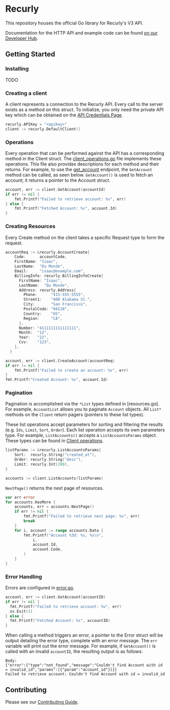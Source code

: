 # Recurly 

This repository houses the official Go library for Recurly's V3 API.

Documentation for the HTTP API and example code can be found [on our Developer Hub](https://developers.recurly.com/api/latest/index.html).

## Getting Started

### Installing
TODO

### Creating a client

A client represents a connection to the Recurly API. Every call to the server exists as a method on this struct. To initialize, you only need the private API key which can be obtained on the [API Credentials Page](https://app.recurly.com/go/integrations/api_keys).

```go
recurly.APIKey = "<apikey>"
client := recurly.DefaultClient()
```

### Operations

Every operation that can be performed against the API has a corresponding method in the Client struct. The [client_operations.go](client_operations.go) file implements these operations. This file also provides descriptions for each method and their returns. For example, to use the [get_account](https://developers.recurly.com/api/v2019-10-10/index.html#operation/get_account) endpoint, the `GetAccount` method can be called, as seen below. `GetAccount()` is used to fetch an account; it returns a pointer to the Account struct.

```go
account, err := client.GetAccount(accountId)
if err != nil {
    fmt.Printf("Failed to retrieve account: %v", err)
} else {
    fmt.Printf("Fetched Account: %s", account.Id)
}
 ```

### Creating Resources

Every Create method on the client takes a specific Request type to form the request.

```go
accountReq := &recurly.AccountCreate{
    Code:      accountCode,
    FirstName: "Isaac",
    LastName:  "Du Monde",
    Email:     "isaac@example.com",
    BillingInfo: recurly.BillingInfoCreate{
      FirstName: "Isaac",
      LastName:  "Du Monde",
      Address: recurly.Address{
        Phone:      "415-555-5555",
        Street1:    "400 Alabama St.",
        City:       "San Francisco",
        PostalCode: "94110",
        Country:    "US",
        Region:     "CA",
      },
      Number: "4111111111111111",
      Month:  "12",
      Year:   "22",
      Cvv:    "123",
    },
  }

account, err := client.CreateAccount(accountReq)
if err != nil {
    fmt.Printf("Failed to create an account: %v", err)
}
fmt.Printf("Created Account: %s", account.Id)
```

### Pagination

Pagination is accomplished via the `*List` types defined in [resources.go]. For example, `AccountList` allows you to paginate `Account` objects. All `List*` methods on the `Client` return pagers (pointers to these list types).

These list operations accept parameters for sorting and filtering the results (e.g. `Ids`, `Limit`, `Sort`, `Order`). Each list operation accepts its own parameters type. For example, `ListAccounts()` accepts a `ListAccountsParams` object. These types can be found in [Client operations](client_operations.go).

```go
listParams := &recurly.ListAccountsParams{
    Sort:  recurly.String("created_at"),
    Order: recurly.String("desc"),
    Limit: recurly.Int(200),
}

accounts := client.ListAccounts(listParams)
```

`NextPage()` returns the next page of resources.

```go
var err error
for accounts.HasMore {
    accounts, err = accounts.NextPage()
    if err != nil {
        fmt.Printf("Failed to retrieve next page: %v", err)
        break
    }
    for i, account := range accounts.Data {
        fmt.Printf("Account %3d: %s, %s\n",
            i,
            account.Id,
            account.Code,
        )
    }
}
```

### Error Handling

Errors are configured in [error.go](error.go). 

```go
account, err := client.GetAccount(accountID)
if err != nil {
  fmt.Printf("Failed to retrieve account: %v", err)
  os.Exit(1)
} else {
  fmt.Printf("Fetched Account: %s", accountID)
}
```

When calling a method triggers an error, a pointer to the Error struct will be output detailing the error type, complete with an error message. The `err` variable will print out the error message. For example, if `GetAccount()` is called with an invalid `accountID`, the resulting output is as follows:
```
Body:
{"error":{"type":"not_found","message":"Couldn't find Account with id = invalid_id","params":[{"param":"account_id"}]}}
Failed to retrieve account: Couldn't find Account with id = invalid_id
```

## Contributing

Please see our [Contributing Guide](CONTRIBUTING.md).
